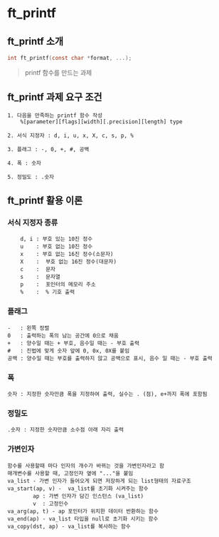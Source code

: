 # **ft_printf**

## **ft_printf 소개**
~~~c
int ft_printf(const char *format, ...);
~~~
> printf 함수를 만드는 과제

## **ft_printf 과제 요구 조건**
    1. 다음을 만족하는 printf 함수 작성
        %[parameter][flags][width][.precision][length] type 

    2. 서식 지정자 : d, i, u, x, X, c, s, p, %

    3. 플래그 : -, 0, +, #, 공백

    4. 폭 : 숫자

    5. 정밀도 : .숫자


## **ft_printf 활용 이론**
### 서식 지정자 종류
        d, i : 부호 있는 10진 정수
        u    : 부호 없는 10진 정수
        x    : 부호 없는 16진 정수(소문자)
        X    :	부호 없는 16진 정수(대문자)
        c    :	문자
        s    :	문자열
        p    :	포인터의 메모리 주소
        %    :	% 기호 출력
    
### 플래그	
    -   : 왼쪽 정렬
    0   : 출력하는 폭의 남는 공간에 0으로 채움
    +   : 양수일 때는 + 부호, 음수일 때는 - 부호 출력
    #   : 진법에 맞게 숫자 앞에 0, 0x, 0X를 붙임
    공백 : 양수일 때는 부호를 출력하지 않고 공백으로 표시, 음수 일 때는 - 부호 출력

### 폭
    숫자 : 지정한 숫자만큼 폭을 지정하여 출력, 실수는 . (점), e+까지 폭에 포함됨

### 정밀도	
    .숫자 : 지정한 숫자만큼 소수점 아래 자리 출력

### 가변인자
    함수를 사용할때 마다 인자의 개수가 바뀌는 것을 가변인자라고 함
    매개변수를 사용할 때, 고정인자 옆에 "..."을 붙임
    va_list - 가변 인자가 들어오게 되면 저장하게 되는 list형태의 자료구조
    va_start(ap, v) -  va_list를 초기화 시켜주는 함수
            ap : 가변 인자가 담긴 인스턴스 (va_list)
            v  : 고정인수
    va_arg(ap, t) - ap 포인터가 위치한 데이터 반환하는 함수
    va_end(ap) - va_list 타입을 null로 초기화 시키는 함수
    va_copy(dst, ap) - va_list를 복사하는 함수